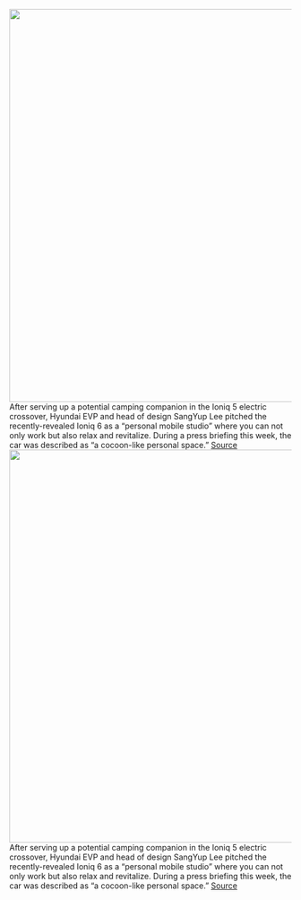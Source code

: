<img src='https://cdn.vox-cdn.com/thumbor/Nk4om3KlzU7_Hei9OPlMldexubU=/154x40:1159x800/1200x800/filters:focal(711x430:915x634)/cdn.vox-cdn.com/uploads/chorus_image/image/71110569/04._IONIQ_6_KV_Exterior_PR_rev.0.jpeg' width='700px' /><br/>
After serving up a potential camping companion in the Ioniq 5 electric crossover, Hyundai EVP and head of design SangYup Lee pitched the recently-revealed Ioniq 6 as a “personal mobile studio” where you can not only work but also relax and revitalize. During a press briefing this week, the car was described as “a cocoon-like personal space.”
<a href='https://www.theverge.com/2022/7/13/23211667/hyundai-ioniq-6-electric-sedan-launch-range-details-ev'> Source <a/><img src='https://cdn.vox-cdn.com/thumbor/Nk4om3KlzU7_Hei9OPlMldexubU=/154x40:1159x800/1200x800/filters:focal(711x430:915x634)/cdn.vox-cdn.com/uploads/chorus_image/image/71110569/04._IONIQ_6_KV_Exterior_PR_rev.0.jpeg' width='700px' /><br/>
After serving up a potential camping companion in the Ioniq 5 electric crossover, Hyundai EVP and head of design SangYup Lee pitched the recently-revealed Ioniq 6 as a “personal mobile studio” where you can not only work but also relax and revitalize. During a press briefing this week, the car was described as “a cocoon-like personal space.”
<a href='https://www.theverge.com/2022/7/13/23211667/hyundai-ioniq-6-electric-sedan-launch-range-details-ev'> Source <a/>
